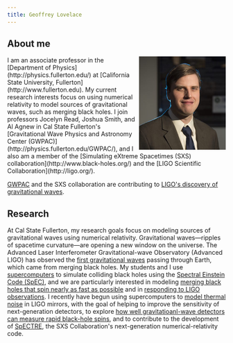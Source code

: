 ```yaml
---
title: Geoffrey Lovelace
---
```


## About me
<img align="right" src="assets/GeoffreyLovelace_Website(1).jpg" width="200">
I am an associate professor in the [Department of Physics](http://physics.fullerton.edu/) at [California State University, Fullerton](http://www.fullerton.edu). My current research interests focus on using numerical relativity to model sources of gravitational waves, such as merging black holes. I join professors Jocelyn Read, Joshua Smith, and Al Agnew in Cal State Fullerton's [Gravitational Wave Physics and Astronomy Center (GWPAC)](http://physics.fullerton.edu/GWPAC/), and I also am a member of the [Simulating eXtreme Spacetimes (SXS) collaboration](http://www.black-holes.org/) and the [LIGO Scientific Collaboration](http://ligo.org/). 

[GWPAC](http://news.fullerton.edu/gravitational-waves/) and the SXS collaboration are contributing to [LIGO's discovery of gravitational waves](https://www.ligo.caltech.edu/news/ligo20160211).

## Research

At Cal State Fullerton, my research goals focus on modeling sources of gravitational waves using numerical relativity. Gravitational waves—ripples of spacetime curvature—are opening a new window on the universe. The Advanced Laser Interferometer Gravitational-wave Observatory (Advanced LIGO) has observed the [first gravitational waves](http://arxiv.org/abs/arXiv:1602.03837) passing through Earth, which came from merging black holes. My students and I use [supercomputers](http://physics.fullerton.edu/gwpac/news/highlights/172-orca-upgrade) to simulate colliding black holes using the [Spectral Einstein Code (SpEC)](http://black-holes.org/SpEC.html), and we are particularly interested in modeling  [merging black holes that spin nearly as fast as possible](http://arxiv.org/abs/arXiv:1412.1803) and in [responding to LIGO observations](http://arxiv.org/abs/arXiv:1607.05377). I recently have begun using supercomputers to [model thermal noise](https://arxiv.org/abs/1707.07774) in LIGO mirrors, with the goal of helping to improve the sensitivity of next-generation detectors, to explore [how well gravitatioanl-wave detectors can measure rapid black-hole spins](https://arxiv.org/abs/1804.03704), and to contribute to the development of [SpECTRE](http://github.com/sxs-collaboration/spectre), the SXS Collaboration's next-generation numerical-relativity code.


